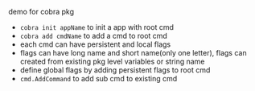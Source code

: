demo for cobra pkg

+ `cobra init appName` to init a app with root cmd
+ `cobra add cmdName` to add a cmd to root cmd
+ each cmd can have persistent and local flags 
+ flags can have long name and short name(only one letter), flags can created from existing pkg level variables or string name
+ define global flags by adding persistent flags to root cmd
+ `cmd.AddCommand` to add sub cmd to existing cmd
